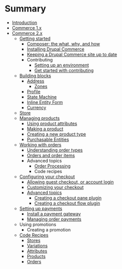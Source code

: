 # Summary

* [Introduction](README.md)
* [Commerce 1.x](v1/README.md)
* [Commerce 2.x](v2/README.md)
    * [Getting started](v2/getting-started.md)
        * [Composer: the what, why, and how](v2/getting-started/composer.md)
        * [Installing Drupal Commerce](v2/getting-started/install.md)
        * [Keeping a Drupal Commerce site up to date](v2/getting-started/update.md)
        * Contributing
            * [Setting up an environment](v2/getting-started/contributing/development-environment.md)
            * [Get started with contributing](v2/getting-started/contributing/developing.md)
    * [Building blocks](v2/building-blocks/index.md)
        * [Address](v2/building-blocks/address/README.md)
            * [Zones](v2/building-blocks/address/zones.md)
        * [Profile](v2/building-blocks/profile.md)
        * [State Machine](v2/building-blocks/state-machine.md)
        * [Inline Entity Form](v2/building-blocks/ief.md)
        * [Currency](v2/building-blocks/currency.md)
    * [Store](v2/store.md)
    * [Managing products](v2/product/index.md)
        * [Using product attributes](v2/product/product-attributes.md)
        * [Making a product](v2/product/products.md)
        * [Creating a new product type](v2/product/product-type.md)
        * [Purchasable Entities](v2/product/purchasable-entities.md)
    * [Working with orders](v2/orders/index.md)
        * [Understanding order types](v2/orders/order-types.md)
        * [Orders and order items](v2/orders/order-items.md)
        * Advanced topics
            * [Order Processing](v2/orders/order-processing.md)
            * Code recipes
    * [Configuring your checkout](v2/checkout/index.md)
        * [Allowing guest checkout, or account login](v2/checkout/guest.md)
        * [Customizing your checkout](v2/checkout/customize.md)
        * [Advanced topics](v2/checkout/advanced-topics.md)
            * [Creating a checkout pane plugin](v2/checkout/checkout-pane-plugin.md)
            * [Creating a checkout flow plugin](v2/checkout/creating-a-checkout-flow-plugin.md)
    * [Setting up payments](v2/setting-up-payments.md)
        * [Install a payment gateway](v2/install-a-payment-gateway.md)
        * [Managing order payments](v2/managing-order-payments.md)
    * Using promotions
        * Creating a promotion
    * [Code Recipes](v2/recipes/index.md)
        * [Stores](v2/recipes/stores.md)
        * [Variations](v2/recipes/variations.md)
        * [Attributes](v2/recipes/attributes.md)
        * [Products](v2/recipes/products.md)
        * [Orders](v2/recipes/orders.md)

